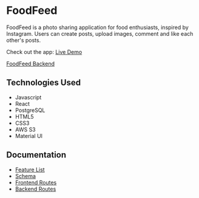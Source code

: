 # FoodFeed

FoodFeed is a photo sharing application for food enthusiasts, inspired by Instagram. Users can create posts, upload images, comment and like each other's posts.

Check out the app: [Live Demo](https://foodfeed-frontend.herokuapp.com/)

[FoodFeed Backend](https://github.com/lkang97/FoodFeed-Backend)

## Technologies Used
  * Javascript
  * React
  * PostgreSQL
  * HTML5
  * CSS3
  * AWS S3
  * Material UI

## Documentation
  * [Feature List](https://github.com/lkang97/FoodFeed/blob/master/documentation/feature-list.md)
  * [Schema](https://github.com/lkang97/FoodFeed/blob/master/documentation/schema.md)
  * [Frontend Routes](https://github.com/lkang97/FoodFeed/blob/master/documentation/frontend-routes.md)
  * [Backend Routes](https://github.com/lkang97/FoodFeed/blob/master/documentation/backend-routes.md)
